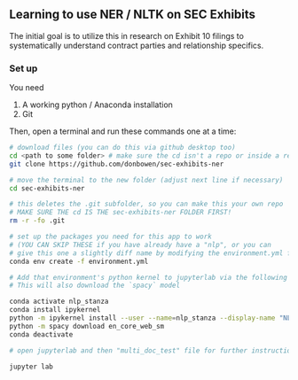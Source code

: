 ## Learning to use NER / NLTK on SEC Exhibits

The initial goal is to utilize this in research on Exhibit 10 filings to systematically understand contract parties and relationship specifics. 

### Set up

You need 

1. A working python / Anaconda installation
1. Git 

Then, open a terminal and run these commands one at a time:

```sh
# download files (you can do this via github desktop too)
cd <path to some folder> # make sure the cd isn't a repo or inside a repo!
git clone https://github.com/donbowen/sec-exhibits-ner

# move the terminal to the new folder (adjust next line if necessary)
cd sec-exhibits-ner  

# this deletes the .git subfolder, so you can make this your own repo
# MAKE SURE THE cd IS THE sec-exhibits-ner FOLDER FIRST!
rm -r -fo .git 

# set up the packages you need for this app to work 
# (YOU CAN SKIP THESE if you have already have a "nlp", or you can 
# give this one a slightly diff name by modifying the environment.yml file)
conda env create -f environment.yml

# Add that environment's python kernel to jupyterlab via the following code. 
# This will also download the `spacy` model

conda activate nlp_stanza 
conda install ipykernel
python -m ipykernel install --user --name=nlp_stanza --display-name "NLP Stanza Env"
python -m spacy download en_core_web_sm
conda deactivate

# open jupyterlab and then "multi_doc_test" file for further instructions 

jupyter lab  

```

